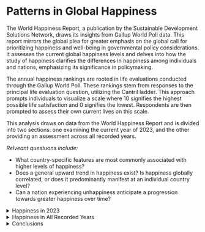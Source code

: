 # Patterns in Global Happiness

The World Happiness Report, a publication by the Sustainable Development Solutions Network, draws its insights from Gallup World Poll data. This report mirrors the global plea for greater emphasis on the global call for prioritizing happiness and well-being in governmental policy considerations. It assesses the current global happiness levels and delves into how the study of happiness clarifies the differences in happiness among individuals and nations, emphasizing its significance in policymaking.

The annual happiness rankings are rooted in life evaluations conducted through the Gallup World Poll. These rankings stem from responses to the principal life evaluation question, utilizing the Cantril ladder. This approach prompts individuals to visualize a scale where 10 signifies the highest possible life satisfaction and 0 signifies the lowest. Respondents are then prompted to assess their own current lives on this scale.

This analysis draws on data from the World Happiness Report and is divided into two sections: one examining the current year of 2023, and the other providing an assessment across all recorded years.

*Relveant questuons include:*
+ What country-specific features are most commonly associated with higher levels of happiness?
+ Does a general upward trend in happiness exist? Is happiness globally correlated, or does it predominantly manifest at an individual country level?
+ Can a nation experiencing unhappiness anticipate a progression towards greater happiness over time?

</details>

<details>

<summary>Happiness in 2023</summary>

### 2023
A happiness score surpassing 6 signifies a state of happiness, while a score below 4.5 indicates unhappiness, with scores falling in-between being categorized as moderate.

<img src="https://raw.githubusercontent.com/occampos/Patterns_In_Happiness/main/Visuals/happiness_scale.png">

The majority of countries reported a state of happiness or moderate happiness, as shown in Visual 1 as 55 and 54 respectively. Conversely, a minority, comprising of 28 countries, reported an unhappy state. Overall, the global trend for 2023 indicates a prevalence of moderate to higher happiness levels. Visual 2 illustrates that the majority of countries had a happiness score ranging between 5 and 6 in 2023.

<table>
<tr><th><img src="https://raw.githubusercontent.com/occampos/Patterns_In_Happiness/main/Visuals/data_2023/data_2023_16.png" width="390" height="370"> </th><th><img src="https://raw.githubusercontent.com/occampos/Patterns_In_Happiness/main/Visuals/data_2023/data_2023_03.png"  width="411" height="370"></th></tr>
<tr><td>
   
*Visual 1; Number of countries by signal in 2023*
</td><td>
   
*Visual 2; Distriutiuon of happiness scores by number of countries in 2023* 
</td></tr> 
</table>

<p>&nbsp;</p>

Visual 3 exhibits the countries boasting the highest and lowest happiness scores in 2023. The disparity between these two groups is substantial, with the highest scores exceeding double the lowest scores in the most extreme instance. Notably, the nations attaining the highest happiness scores are predominantly located in the European region, whereas those registering the lowest scores are primarily situated in the African region.

| <img src="https://raw.githubusercontent.com/occampos/Patterns_In_Happiness/main/Visuals/data_2023/data_2023_02.png"  width="700" height="500"> | 
|:--:| 
| *Visual 3; Countries witht he highest and lowest happiness scores in 2023* | 

<p>&nbsp;</p>

Visual 4 depicts North America as having the highest average happiness score, while Africa demonstrates the lowest average happiness score. Remarkably, regions with lower average happiness scores, compared to other regions, exhibit greater variability among individual countries. For instance, the Middle East stands out with the highest variety, showcasing countries with both low and high happiness scores.

| <img src="https://raw.githubusercontent.com/occampos/Patterns_In_Happiness/main/Visuals/data_2023/data_2023_04.png"  width="600" height="450"> | 
|:--:| 
| *Visual 4; Happiness scores by region in 2023* | 

<p>&nbsp;</p>

Visuals 5 and 6 present the distribution of countries based on their happiness scores. Despite North America showing a high average happiness score, it doesn't comprise the largest number of countries. Europe and Africa stand out in these visuals due to their higher representatioN. Europe hosts the most countries with higher happiness scores, while Africa contains the most countries with lower happiness scores.

<table>
<tr><th><img src="https://raw.githubusercontent.com/occampos/Patterns_In_Happiness/main/Visuals/data_2023/data_2023_05.png"  width="570" height="380"> </th><th><img src="https://raw.githubusercontent.com/occampos/Patterns_In_Happiness/main/Visuals/data_2023/data_2023_06.png"  width="570" height="380"></th></tr>
<tr><td>
   
*Visual 5; Distribution of happiness scores by region in 2023*
</td><td>
   
*Visual 6; Country feature correlations in 2023*
</td></tr> 
</table>

<p>&nbsp;</p>

Visual 7 utilizes a heatmap to demonstrate correlations among country features in 2023. Darker shades of blue indicate stronger positive correlations, darker shades of red imply stronger negative correlations and whiter shades imply weaker correlations. Notably, variables intersecting with the Happiness score, GDP, Social support, Life expectancy, and Freedom, exhibit significantly darker shades of blue on the heatmap. This suggests a strong positive correlation among these factors, indicating they are likely to increase together. Generosity appears closer to 0, suggesting it may not have a substantial impact on other country features. Conversely, Perception of corruption is depicted as negatively correlated, supporting the notion that reduced corruption tends to correlate with higher happiness.

| <img src="https://raw.githubusercontent.com/occampos/Patterns_In_Happiness/main/Visuals/data_2023/data_2023_07.png"  width="700" height="580"> | 
|:--:| 
| *Visual 7; Country feature correlation heatmap in 2023* | 

<p>&nbsp;</p>

Visual 9 compiles all positive correlations, suggesting that the cluster of country features are likely strongly associated with each other. In Visual 8, correlations to happiness are ranked from highest to lowest. Notably, Social support exhibits the highest correlation by a considerable margin, standing at 0.83, followed by GDP at 0.78 and Life expectancy at 0.73. Although still significant, Freedom shows the least correlation among the strongly associated group at 0.66. Perception of corruption is negatively correlated but not significantly so, lying below -0.50 at -0.47.

<table>
<tr><th><img src="https://raw.githubusercontent.com/occampos/Patterns_In_Happiness/main/Visuals/data_2023/data_2023_17.png"  width="300" height="200"> </th><th><img src="https://raw.githubusercontent.com/occampos/Patterns_In_Happiness/main/Visuals/data_2023/data_2023_18.png"  width="340" height="240"></th></tr>
<tr><td>
   
*Visual 8; Country featrues correlated to happiness in 2023*
</td><td>
   
*Visual 9; Country featrues with a positive correlation in 2023*
</td></tr> 
</table>

<p>&nbsp;</p>

Visuals 10 through 15 all depict scatterplots of country features correlated to happiness by region in 2023 in descending order. The line of best fit is included to better illustrate correlation. Correlation is shown by how well data points fit along the line of best fit. Social support, GDP, life expectancy, and freedom all show data points that are plotted along the line of best fit pretty well, indicating a positive correlation to the happiness score. Social support fits the tightest, while freedom is the most loose positivdly correlation, which is shown by their correlation coefficients of 0.83 and 0.66 respectively. Generosity is shown to have very loose fitting data points, supporting a lack of correlation to happiness. Perception of corruption is the only country feature depicting a negative slope, while still falling well along the line of best fit, supporting a negative correlation. The scatterplot also depicts that Europe and Africa dominate world happiness, followed by Asia and Latin America. This is due to the number of countries in each region.

| <img src="https://raw.githubusercontent.com/occampos/Patterns_In_Happiness/main/Visuals/data_2023/data_2023_08.png"  width="595" height="493"> | 
|:--:| 
| *Visual 10; Happiness score and Social support plotted by country in 2023, <br> illustrating a siginificant positive correaltion of 0.83* | 

| <img src="https://raw.githubusercontent.com/occampos/Patterns_In_Happiness/main/Visuals/data_2023/data_2023_09.png"  width="595" height="493"> | 
|:--:| 
| *Visual 11; Happiness score and GDP plotted by country in 2023, <br> illustrating a positive siginificant correaltion of 0.78* | 

| <img src="https://raw.githubusercontent.com/occampos/Patterns_In_Happiness/main/Visuals/data_2023/data_2023_10.png"  width="595" height="493"> | 
|:--:| 
| *Visual 12; Happiness score and Life expectancy plotted by country in 2023, <br> illustrating a siginificant positive correaltion of 0.73* | 

| <img src="https://raw.githubusercontent.com/occampos/Patterns_In_Happiness/main/Visuals/data_2023/data_2023_11.png"  width="595" height="493"> | 
|:--:| 
| *Visual 13; Happiness score and Freedom plotted by country in 2023, <br> illustrating a positive siginificant correaltion of 0.66* | 

| <img src="https://raw.githubusercontent.com/occampos/Patterns_In_Happiness/main/Visuals/data_2023/data_2023_12.png"  width="595" height="493"> | 
|:--:| 
| *Visual 14; Happiness score and Generosity plotted by country in 2023, <br> illustrating a lack of correlation at 0.04* | 

| <img src="https://raw.githubusercontent.com/occampos/Patterns_In_Happiness/main/Visuals/data_2023/data_2023_13.png"  width="595" height="493"> | 
|:--:| 
| *Visual 15; Happiness score and Perception of Corruption plotted by country in 2023, <br> illustrating a negative correaltion of -0.47* | 

</details>

</details>

<details>

<summary>Happiness in All Recorded Years</summary>





### All Recorded years

The World Happiness Report covers data from 2005 to 2023, encompassing a total of 18 years. Visual 16 showcases the frequency of reports over time, with each report representing an individual country. The number of reports saw a gradual increase from 2006, reaching an average of 142.33 reports between 2011 and 2019. However, a substantial drop occurred during 2020, 2021, and 2022, followed by a resurgence of reports in 2023. This decline is possibly attributed to countries focusing on global instability during the COVID-19 pandemic, gradually resuming report submissions in 2023.

| <img src="https://github.com/occampos/Patterns_In_Happiness/blob/main/Visuals/data_all_years/data_all_years_01.png"  width="700" height="550"> | 
|:--:| 
| *Visual 16; Countries reported over time* | 

<p>&nbsp;</p>

A total of 165 countries are represented across the 18-year period. In Visual 17 and 18, the number of reports by the number of countries is detailed. The visualization indicates that the majority of countries have consistently reported every year for the entire span of 18 years, with most nations contributing data for at least 15 years.

<table>
<tr><th><img src="https://raw.githubusercontent.com/occampos/Patterns_In_Happiness/main/Visuals/data_all_years/data_all_years_03.png" width="595" height="493"> </th><th><img src="https://raw.githubusercontent.com/occampos/Patterns_In_Happiness/main/Visuals/data_all_years/data_all_years_02.png" width="200" height="500"> </th></tr>
<tr><td>
   
*Visual 17; Number of reports by the number of countries*
</td><td>
   
*Visual 18; Table of number of reports by the number of countries*
</td></tr> 
</table>

<p>&nbsp;</p>

Visual 19 shows that until 2019, there had been a general upward trend in the overall happiness of recorded countries worldwide. However, the onset of the COVID pandemic in the year 2020 can be said to have significantly impacted global happiness levels, leading to a notable decline in global happiness. According to the data provided, an indiciation on a rebound in happines after the decline has yet to be observed. 

| <img src="https://raw.githubusercontent.com/occampos/Patterns_In_Happiness/main/Visuals/data_all_years/data_all_years_04.png" width="800" height="600"> | 
|:--:| 
| *Visual 19; Global happiness over time* | 

<p>&nbsp;</p>

The global trend of happiness differs greatly from regional trends. Visual 20 highlights this difference by plotting happiness over time by region. North America contains the fewest countries but maintains the highest average happiness score, while Africa retained the lowest average happiness score. Interestingly, in 2020, certain regions reacted differently to the COVID pandemic compared to the global trend, which experienced a significant decline in happiness scores. Europe had an insignificant shift in happiness during this time, while Latin/South America actually had an increase. In 2020, Latin/South America experienced an increase in average happiness scores despite other regions experiencing a stark decline.

| <img src="https://raw.githubusercontent.com/occampos/Patterns_In_Happiness/main/Visuals/data_all_years/data_all_years_05.png" width="800" height="600"> | 
|:--:| 
| *Visual 20; Happiness over time by region* | 

<p>&nbsp;</p>

The country feature correlation matrix for all recorded years, depicted by Visual 21, looks very similar to the correlation matrix in 2023. The same country features (GDP, social support, life expectancy and freedom) are shown to be correlated with happiness. Similarly to 2023, generosity has a slight correlation, while perception of corruption has a notable negative correlation. However by plotting each country feature against happiness additional insights and trends are observed.

| <img src="https://raw.githubusercontent.com/occampos/Patterns_In_Happiness/main/Visuals/data_all_years/data_all_years_06.png" width="700" height="580"> | 
|:--:| 
| *Visual 21; Country feature correlation heatmap in all recorded years* | 

<p>&nbsp;</p>

Visuals 22 through 26 are scatterplots of country features correlated to happiness by region for all recorded years in descending order. Similarly to 2023, social support, GDP, life expectancy, and freedom all indicate a positive correlation to the happiness score. However, GDP has surpassed social support as the most correlated with coefficients at 0.78 and 0.73 respectively. GDP's data points fit the line of best fit the tightest, hence a higher correlation. Generosity is shown to have a very loose fit, supporting a lack of correlation to happiness, and Perception of Corruption shows a negative correlation.

| <img src="https://github.com/occampos/Patterns_In_Happiness/blob/main/Visuals/data_all_years/data_all_years_08.png" width="700" height="600"> | 
|:--:| 
| *Visual 22; Happiness score and GDP plotted by country for all recorded years, <br> illustrating a positive siginificant correaltion of 0.78* | 

| <img src="https://raw.githubusercontent.com/occampos/Patterns_In_Happiness/main/Visuals/data_all_years/data_all_years_07.png" width="700" height="600"> | 
|:--:| 
| *Visual 23; Happiness score and Social support plotted by country for all recorded years, <br> illustrating a siginificant positive correaltion of 0.73* | 

| <img src="https://raw.githubusercontent.com/occampos/Patterns_In_Happiness/main/Visuals/data_all_years/data_all_years_09.png" width="700" height="600"> | 
|:--:| 
| *Visual 24; Happiness score and Life expectancy plotted by country for all recorded years, <br> illustrating a siginificant positive correaltion of 0.68* | 

| <img src="https://raw.githubusercontent.com/occampos/Patterns_In_Happiness/main/Visuals/data_all_years/data_all_years_10.png" width="700" height="600"> | 
|:--:| 
| *Visual 24; Happiness score and Freedom plotted by country for all recorded years, <br> illustrating a positive siginificant correaltion of 0.54* | 

<p>&nbsp;</p>

Interestingly, a distinct U shaped pattern can be seen in the plot for Generosity against Happiness Score. This supports that Generosity has less value to happiness when happiness is growing or at an average and more value to happiness when happiness is at it's or at it's highest.

| <img src="https://raw.githubusercontent.com/occampos/Patterns_In_Happiness/main/Visuals/data_all_years/data_all_years_11.png" width="700" height="600"> | 
|:--:| 
| *Visual 25*; Happiness score and Generosity plotted by country for all recorded years, <br> illustrating a lack of correlation at 0.17 | 

<p>&nbsp;</p>

Additionally, a steep drop-off of Perception of Corruption is observed after around a Happiness Score of 6.5. This supports that for a country to have the greatest likelihood of achieving the highest happiness levels, the country's Perception of Corruption should fall. However, this also shows that Perception of Corruption isn't valued as much comparatively until a certain level of happiness is achieved.

| <img src="https://raw.githubusercontent.com/occampos/Patterns_In_Happiness/main/Visuals/data_all_years/data_all_years_12.png" width="700" height="600"> | 
|:--:| 
| *Visual 26; Happiness score and Perception of Corruption plotted by country for all recorded years, <br> illustrating a negative correaltion of -0.43* | 

<p>&nbsp;</p>

Variance is a measure that describes the spread of a set of values in a dataset. It quantifies how far individual numbers in a dataset are from the mean and provides insight into the variability or the degree to which data points differ from each other. To help understand what drives happiness in a country, I divided the nations into two groups: those with the highest variance (indicating unstable happiness) and those with the lowest variance (indicating stable happiness). Visual 27 compares those groups with the global average happiness over time. It can be seen that countries with the most stable happiness has a higher average happiness than both the global average and countries with the least stable happiness. This supports that as a country reaches a certain level of happiness it is likely to maintain a stable level of happiness.

| <img src="https://raw.githubusercontent.com/occampos/Patterns_In_Happiness/main/Visuals/data_all_years/data_all_years_13.png" width="800" height="600"> | 
|:--:| 
| *Visual 27; Average happiness in countries with highest variance and lowest variance* | 

<p>&nbsp;</p>

Visual 28 and 29 illustrate correlation coefficients between country features for the highest variance and lowest variance countries through heatmaps. Happiness score, GDP, Social Support, and Life Expectancy remain positively correlated to one another between the two groups. However, Freedom shifts from being positively correlated to other country features in countries with low variation in happiness to an insignificant correlation for most country features in countries with high variation in happiness. This supports that Freedom plays a lesser role in happiness when countries reach a certain stability of happiness. Perception of Corruption also shifts from being highly negatively correlated in countries with low variation to closer to no correlation or slightly positive correlation in countries with high variation. This supports the idea that corruption plays a larger role in happiness when happiness is stable. Notably, Generosity is negatively correlated to GDP and Social Support when variance in happiness is high, while there is little correlation when variance in happiness is low. This possibly hints that generosity is impactful only when countries are unstable; as countries become more stable in happiness, Generosity holds less value.

| <img src="https://github.com/occampos/Patterns_In_Happiness/blob/main/Visuals/data_all_years/data_all_years_14.png" width="700" height="580"> | 
|:--:| 
| *Visual 28; Country feature correlation heatmap for countries with lowest varaince in happiness* | 

| <img src="https://github.com/occampos/Patterns_In_Happiness/blob/main/Visuals/data_all_years/data_all_years_15.png" width="700" height="580"> | 
|:--:| 
| *Visual 29; Country feature correlation heatmap for countries with highest varaince in happiness* | 

<p>&nbsp;</p>

Visual 30 shows the difference between the correlation in happiness between the two groups. Interestingly perception of corruption has the greatest difference in correlation at a change of 0.58. This supports that corruption has a smaller impact on happiness in countries that do not have stable happiness and that once a country reaches a certain level of happiness then corruption has a larger effect on happiness. The same can be said for Freedom and GDP to a less significant extent at a difference of 0.35 and 0.26 respectively. Social Support, Generosity, and Life Expectancy show insignificant differences in correlation between the two groups. 

| <img src="https://raw.githubusercontent.com/occampos/Patterns_In_Happiness/main/Visuals/data_all_years/data_all_years_16.png" width="546" height="215"> | 
|:--:| 
| *Visual 30; Country feature correlation heatmap for countries with highest varaince in happiness* | 

| <img src="https://raw.githubusercontent.com/occampos/Patterns_In_Happiness/main/Visuals/data_all_years/data_all_years_18.png" width="800" height="600">> | 
|:--:| 
| *Visual 31;* | 

| <img src="https://raw.githubusercontent.com/occampos/Patterns_In_Happiness/main/Visuals/data_all_years/data_all_years_17.png" width="847" height="600"> | 
|:--:| 
| *Visual 32;* | 














</details>













</details>

<details>

<summary>Conclusions</summary>

BEANS

</details>
